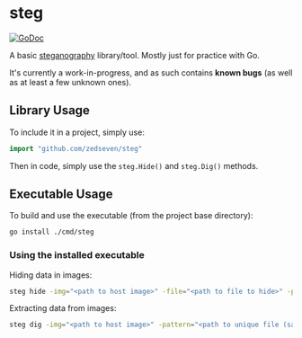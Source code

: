 # steg
[![GoDoc](https://godoc.org/github.com/zedseven/steg?status.svg)](https://godoc.org/github.com/zedseven/steg)

A basic [steganography](https://en.wikipedia.org/wiki/Steganography) library/tool. Mostly just for practice with Go.

It's currently a work-in-progress, and as such contains **known bugs** (as well as at least a few unknown ones).

## Library Usage
To include it in a project, simply use:
```go
import "github.com/zedseven/steg"
```

Then in code, simply use the `steg.Hide()` and `steg.Dig()` methods.

## Executable Usage

To build and use the executable (from the project base directory):

```bash
go install ./cmd/steg
```

### Using the installed executable

Hiding data in images:

```bash
steg hide -img="<path to host image>" -file="<path to file to hide>" -pattern="<path to unique file>" -out="<path to output file to>"
```

Extracting data from images:

```bash
steg dig -img="<path to host image>" -pattern="<path to unique file (same as used when hiding)>" -out="<path to output file to>"
```
